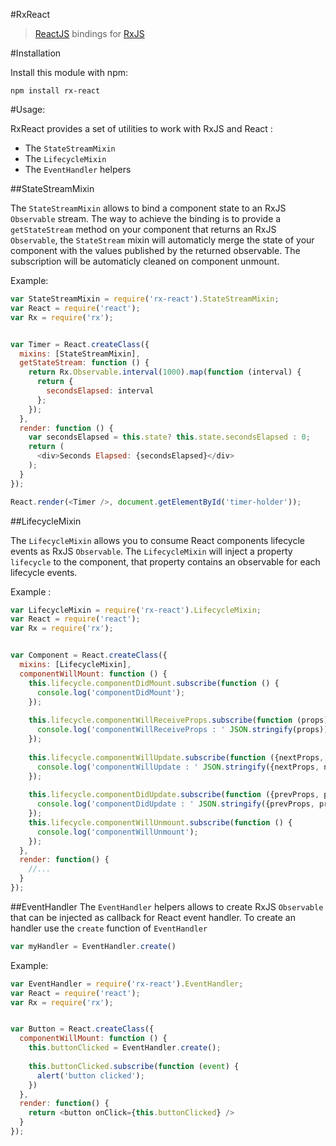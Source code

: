 #RxReact

>  [ReactJS](http://facebook.github.io/react/) bindings for [RxJS](https://github.com/Reactive-Extensions/RxJS)


#Installation

Install this module with npm: 

```
npm install rx-react
```

#Usage: 

RxReact provides a set of utilities to work with RxJS and React : 

* The `StateStreamMixin`
* The `LifecycleMixin`
* The `EventHandler` helpers


##StateStreamMixin

The `StateStreamMixin` allows to bind a component state to an RxJS `Observable` stream. 
The way to achieve the binding is to provide a `getStateStream` method on your component that returns an RxJS `Observable`, the `StateStream` mixin will automaticly merge the state of your component with the values published by the returned observable. The subscription will be automaticly cleaned on component unmount.

Example: 

```javascript
var StateStreamMixin = require('rx-react').StateStreamMixin;
var React = require('react');
var Rx = require('rx');


var Timer = React.createClass({
  mixins: [StateStreamMixin],
  getStateStream: function () {
    return Rx.Observable.interval(1000).map(function (interval) {
      return {
        secondsElapsed: interval
      };
    });
  },
  render: function () {
    var secondsElapsed = this.state? this.state.secondsElapsed : 0;
    return (
      <div>Seconds Elapsed: {secondsElapsed}</div>
    );
  }
});

React.render(<Timer />, document.getElementById('timer-holder'));
```


##LifecycleMixin

The `LifecycleMixin` allows you to consume React components lifecycle events as RxJS `Observable`.
The `LifecycleMixin` will inject a property `lifecycle` to the component, that property contains an observable for each lifecycle events.

Example : 

```javascript
var LifecycleMixin = require('rx-react').LifecycleMixin;
var React = require('react');
var Rx = require('rx');


var Component = React.createClass({
  mixins: [LifecycleMixin],
  componentWillMount: function () {
    this.lifecycle.componentDidMount.subscribe(function () {
      console.log('componentDidMount');
    });
    
    this.lifecycle.componentWillReceiveProps.subscribe(function (props) {
      console.log('componentWillReceiveProps : ' JSON.stringify(props));
    });
    
    this.lifecycle.componentWillUpdate.subscribe(function ({nextProps, nextState}) {
      console.log('componentWillUpdate : ' JSON.stringify({nextProps, nextState}));
    });
    
    this.lifecycle.componentDidUpdate.subscribe(function ({prevProps, prevState}) {
      console.log('componentDidUpdate : ' JSON.stringify({prevProps, prevState}));
    });
    this.lifecycle.componentWillUnmount.subscribe(function () {
      console.log('componentWillUnmount');
    });
  },
  render: function() {
    //...
  }
});
```

##EventHandler
The `EventHandler` helpers allows to create RxJS `Observable` that can be injected as callback for React event handler.
To create an handler use the `create` function of `EventHandler`

```javascript
var myHandler = EventHandler.create()
```

Example: 

```javascript
var EventHandler = require('rx-react').EventHandler;
var React = require('react');
var Rx = require('rx');


var Button = React.createClass({
  componentWillMount: function () {
    this.buttonClicked = EventHandler.create();
    
    this.buttonClicked.subscribe(function (event) {
      alert('button clicked');
    })
  },
  render: function() {
    return <button onClick={this.buttonClicked} />
  }
});
```
